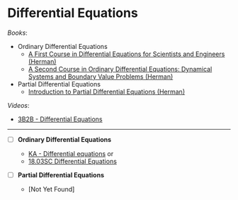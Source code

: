 # Differential Equations

_Books_:

- Ordinary Differential Equations
  - [A First Course in Differential Equations for Scientists and Engineers (Herman)](<https://math.libretexts.org/Bookshelves/Differential_Equations/A_First_Course_in_Differential_Equations_for_Scientists_and_Engineers_(Herman)>)
  - [A Second Course in Ordinary Differential Equations: Dynamical Systems and Boundary Value Problems (Herman)](<https://math.libretexts.org/Bookshelves/Differential_Equations/A_Second_Course_in_Ordinary_Differential_Equations%3A_Dynamical_Systems_and_Boundary_Value_Problems_(Herman)>)
- Partial Differential Equations
  - [Introduction to Partial Differential Equations (Herman)](<https://math.libretexts.org/Bookshelves/Differential_Equations/Introduction_to_Partial_Differential_Equations_(Herman)>)

_Videos_:

  - [3B2B - Differential Equations](https://www.4blue1brown.com/topics/differential-equations)

---

- [ ] **Ordinary Differential Equations**

  - [KA - Differential equations](https://www.khanacademy.org/math/differential-equations)
    or  
  - [18.03SC Differential Equations](https://ocw.mit.edu/courses/18-03sc-differential-equations-fall-2011/)

- [ ] **Partial Differential Equations**
  - [Not Yet Found]

